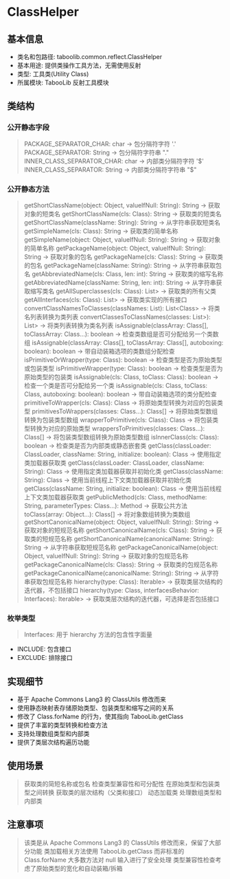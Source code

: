 # ClassHelper

## 基本信息
- 类名和包路径: taboolib.common.reflect.ClassHelper
- 基本用途: 提供类操作工具方法，无需使用反射
- 类型: 工具类(Utility Class)
- 所属模块: TabooLib 反射工具模块

## 类结构

### 公开静态字段
> PACKAGE_SEPARATOR_CHAR: char -> 包分隔符字符 '.'
> PACKAGE_SEPARATOR: String -> 包分隔符字符串 "."
> INNER_CLASS_SEPARATOR_CHAR: char -> 内部类分隔符字符 '$'
> INNER_CLASS_SEPARATOR: String -> 内部类分隔符字符串 "$"

### 公开静态方法
> getShortClassName(object: Object, valueIfNull: String): String -> 获取对象的短类名
> getShortClassName(cls: Class<?>): String -> 获取类的短类名
> getShortClassName(className: String): String -> 从字符串获取短类名
> getSimpleName(cls: Class<?>): String -> 获取类的简单名称
> getSimpleName(object: Object, valueIfNull: String): String -> 获取对象的简单名称
> getPackageName(object: Object, valueIfNull: String): String -> 获取对象的包名
> getPackageName(cls: Class<?>): String -> 获取类的包名
> getPackageName(className: String): String -> 从字符串获取包名
> getAbbreviatedName(cls: Class<?>, len: int): String -> 获取类的缩写名称
> getAbbreviatedName(className: String, len: int): String -> 从字符串获取缩写类名
> getAllSuperclasses(cls: Class<?>): List<Class<?>> -> 获取类的所有父类
> getAllInterfaces(cls: Class<?>): List<Class<?>> -> 获取类实现的所有接口
> convertClassNamesToClasses(classNames: List<String>): List<Class<?>> -> 将类名列表转换为类列表
> convertClassesToClassNames(classes: List<Class<?>>): List<String>> -> 将类列表转换为类名列表
> isAssignable(classArray: Class<?>[], toClassArray: Class<?>...): boolean -> 检查类数组是否可分配给另一个类数组
> isAssignable(classArray: Class<?>[], toClassArray: Class<?>[], autoboxing: boolean): boolean -> 带自动装箱选项的类数组分配检查
> isPrimitiveOrWrapper(type: Class<?>): boolean -> 检查类型是否为原始类型或包装类型
> isPrimitiveWrapper(type: Class<?>): boolean -> 检查类型是否为原始类型的包装类
> isAssignable(cls: Class<?>, toClass: Class<?>): boolean -> 检查一个类是否可分配给另一个类
> isAssignable(cls: Class<?>, toClass: Class<?>, autoboxing: boolean): boolean -> 带自动装箱选项的类分配检查
> primitiveToWrapper(cls: Class<?>): Class<?> -> 将原始类型转换为对应的包装类型
> primitivesToWrappers(classes: Class<?>...): Class<?>[] -> 将原始类型数组转换为包装类型数组
> wrapperToPrimitive(cls: Class<?>): Class<?> -> 将包装类型转换为对应的原始类型
> wrappersToPrimitives(classes: Class<?>...): Class<?>[] -> 将包装类型数组转换为原始类型数组
> isInnerClass(cls: Class<?>): boolean -> 检查类是否为内部类或静态嵌套类
> getClass(classLoader: ClassLoader, className: String, initialize: boolean): Class<?> -> 使用指定类加载器获取类
> getClass(classLoader: ClassLoader, className: String): Class<?> -> 使用指定类加载器获取并初始化类
> getClass(className: String): Class<?> -> 使用当前线程上下文类加载器获取并初始化类
> getClass(className: String, initialize: boolean): Class<?> -> 使用当前线程上下文类加载器获取类
> getPublicMethod(cls: Class<?>, methodName: String, parameterTypes: Class<?>...): Method -> 获取公共方法
> toClass(array: Object...): Class<?>[] -> 将对象数组转换为类数组
> getShortCanonicalName(object: Object, valueIfNull: String): String -> 获取对象的短规范名称
> getShortCanonicalName(cls: Class<?>): String -> 获取类的短规范名称
> getShortCanonicalName(canonicalName: String): String -> 从字符串获取短规范名称
> getPackageCanonicalName(object: Object, valueIfNull: String): String -> 获取对象的包规范名称
> getPackageCanonicalName(cls: Class<?>): String -> 获取类的包规范名称
> getPackageCanonicalName(canonicalName: String): String -> 从字符串获取包规范名称
> hierarchy(type: Class<?>): Iterable<Class<?>> -> 获取类层次结构的迭代器，不包括接口
> hierarchy(type: Class<?>, interfacesBehavior: Interfaces): Iterable<Class<?>> -> 获取类层次结构的迭代器，可选择是否包括接口

### 枚举类型
> Interfaces: 用于 hierarchy 方法的包含性字面量
  - INCLUDE: 包含接口
  - EXCLUDE: 排除接口

## 实现细节
- 基于 Apache Commons Lang3 的 ClassUtils 修改而来
- 使用静态映射表存储原始类型、包装类型和缩写之间的关系
- 修改了 Class.forName 的行为，使其指向 TabooLib.getClass
- 提供了丰富的类型转换和检查方法
- 支持处理数组类型和内部类
- 提供了类层次结构遍历功能

## 使用场景
> 获取类的简短名称或包名
> 检查类型兼容性和可分配性
> 在原始类型和包装类型之间转换
> 获取类的层次结构（父类和接口）
> 动态加载类
> 处理数组类型和内部类

## 注意事项
> 该类是从 Apache Commons Lang3 的 ClassUtils 修改而来，保留了大部分功能
> 类加载相关方法使用 TabooLib.getClass 而非标准的 Class.forName
> 大多数方法对 null 输入进行了安全处理
> 类型兼容性检查考虑了原始类型的宽化和自动装箱/拆箱
